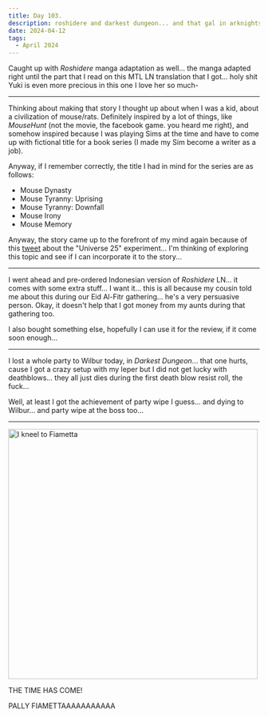 ```yaml
---
title: Day 103.
description: roshidere and darkest dungeon... and that gal in arknights
date: 2024-04-12
tags: 
  - April 2024
---
```


Caught up with *Roshidere* manga adaptation as well... the manga adapted right until the part that I read on this MTL LN translation that I got... holy shit Yuki is even more precious in this one I love her so much-

-----

Thinking about making that story I thought up about when I was a kid, about a civilization of mouse/rats. Definitely inspired by a lot of things, like *MouseHunt* (not the movie, the facebook game. you heard me right), and somehow inspired because I was playing Sims at the time and have to come up with fictional title for a book series (I made my Sim become a writer as a job).

Anyway, if I remember correctly, the title I had in mind for the series are as follows:

- Mouse Dynasty
- Mouse Tyranny: Uprising
- Mouse Tyranny: Downfall
- Mouse Irony
- Mouse Memory

Anyway, the story came up to the forefront of my mind again because of this [tweet](https://twitter.com/creepydotorg/status/1778471751430615506) about the "Universe 25" experiment... I'm thinking of exploring this topic and see if I can incorporate it to the story...

-----

I went ahead and pre-ordered Indonesian version of *Roshidere* LN... it comes with some extra stuff... I want it... this is all because my cousin told me about this during our Eid Al-Fitr gathering... he's a very persuasive person. Okay, it doesn't help that I got money from my aunts during that gathering too.

I also bought something else, hopefully I can use it for the review, if it come soon enough...

-----

I lost a whole party to Wilbur today, in *Darkest Dungeon*... that one hurts, cause I got a crazy setup with my leper but I did not get lucky with deathblows... they all just dies during the first death blow resist roll, the fuck...

Well, at least I got the achievement of party wipe I guess... and dying to Wilbur... and party wipe at the boss too...

-----

<img src="https://pbs.twimg.com/media/GK7nPAzaIAAoiN2.jpg" width="500px" title="I kneel to Fiametta" alt="I kneel to Fiametta"></img>

THE TIME HAS COME!

PALLY FIAMETTAAAAAAAAAAA